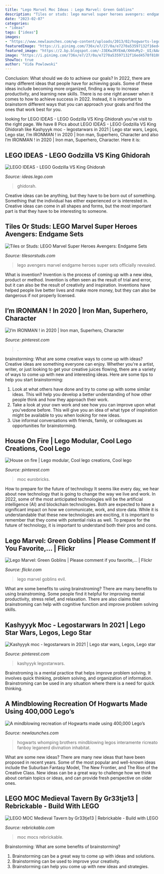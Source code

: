 ```yaml
---
title: "Lego Marvel Moc Ideas : Lego Marvel: Green Goblins"
description: "Tiles or studs: lego marvel super heroes avengers: endgame sets"
date: "2023-02-07"
categories:
- "ideas"
tags: ["ideas"]
images:
- "https://www.newlaunches.com/wp-content/uploads/2013/02/hogwarts-lego-9.jpg"
featuredImage: "https://i.pinimg.com/736x/e7/27/0a/e7270a53597132f16ed4578f8108a969--lego-modular-lego-moc.jpg"
featured_image: "https://2.bp.blogspot.com/-J3EKwJRYEmA/XH4vMy2-_UI/AAAAAAAAFmo/fuVr02u1MUEct5SgEf9tFZiX6ceVWrIRwCLcBGAs/s1600/76125-2.jpg"
image: "https://i.pinimg.com/736x/e7/27/0a/e7270a53597132f16ed4578f8108a969--lego-modular-lego-moc.jpg"
ShowToc: true
author: "Vida Powlowski"
---
```



Conclusion: What should we do to achieve our goals?
In 2022, there are many different ideas that people have for achieving goals. Some of these ideas include becoming more organized, finding a way to increase productivity, and learning new skills. There is no one right answer when it comes to how to achieve success in 2022. Instead, it is important to brainstorm different ways that you can approach your goals and find the ones that work best for you.

	

		
looking for LEGO IDEAS - LEGO Godzilla VS King Ghidorah you've visit to the right page. We have 8 Pics about LEGO IDEAS - LEGO Godzilla VS King Ghidorah like Kashyyyk moc - legostarwars in 2021 | Lego star wars, Legos, Lego star, I’m IRONMAN ! in 2020 | Iron man, Superhero, Character and also I’m IRONMAN ! in 2020 | Iron man, Superhero, Character. Here it is:
		
    
## LEGO IDEAS - LEGO Godzilla VS King Ghidorah

<img loading=lazy src="https://ideascdn.lego.com/media/generate/entity/lego_ci/project/b2875886-1b45-4f48-abfb-da284b88b910/5/resize:1600:900/legacy" onerror="this.onerror=null;this.src='https://tse2.mm.bing.net/th?id=OIP.hclHLyCOFs11USvIYADtSgHaEx&amp;pid=15.1';" alt="LEGO IDEAS - LEGO Godzilla VS King Ghidorah">

_Source: ideas.lego.com_

>ghidorah. 

	

Creative ideas can be anything, but they have to be born out of something. Something that the individual has either experienced or is interested in. Creative ideas can come in all shapes and forms, but the most important part is that they have to be interesting to someone.

    
## Tiles Or Studs: LEGO Marvel Super Heroes Avengers: Endgame Sets

<img loading=lazy src="https://2.bp.blogspot.com/-J3EKwJRYEmA/XH4vMy2-_UI/AAAAAAAAFmo/fuVr02u1MUEct5SgEf9tFZiX6ceVWrIRwCLcBGAs/s1600/76125-2.jpg" onerror="this.onerror=null;this.src='https://tse1.mm.bing.net/th?id=OIP.073K0_dCa7ZMJpN6hqa_7AHaGK&amp;pid=15.1';" alt="Tiles or Studs: LEGO Marvel Super Heroes Avengers: Endgame Sets">

_Source: tilesorstuds.com_

>lego avengers marvel endgame heroes super sets officially revealed. 

	

What is invention?
Invention is the process of coming up with a new idea, product or method. Invention is often seen as the result of trial and error, but it can also be the result of creativity and inspiration. Inventions have helped people live better lives and make more money, but they can also be dangerous if not properly licensed.

    
## I’m IRONMAN ! In 2020 | Iron Man, Superhero, Character

<img loading=lazy src="https://i.pinimg.com/736x/16/b1/74/16b174e4ab0ae6580828f5e6d20071ec.jpg" onerror="this.onerror=null;this.src='https://tse1.mm.bing.net/th?id=OIP.8WWOH93cHMfBUNNUHltyXQHaLH&amp;pid=15.1';" alt="I’m IRONMAN ! in 2020 | Iron man, Superhero, Character">

_Source: pinterest.com_

>. 

	

brainstorming: What are some creative ways to come up with ideas?
Creative ideas are something everyone can enjoy. Whether you're a artist, writer, or just looking to get your creative juices flowing, there are a variety of ways to come up with new and interesting ideas. Here are some tips to help you start brainstorming: 
1. Look at what others have done and try to come up with some similar ideas. This will help you develop a better understanding of how other people think and how they approach their work. 
2. Take a look at your own work and see how you can improve upon what you'vedone before. This will give you an idea of what type of inspiration might be available to you when looking for new ideas. 
3. Use informal conversations with friends, family, or colleagues as opportunities for brainstorming.

    
## House On Fire | Lego Modular, Cool Lego Creations, Cool Lego

<img loading=lazy src="https://i.pinimg.com/736x/e7/27/0a/e7270a53597132f16ed4578f8108a969--lego-modular-lego-moc.jpg" onerror="this.onerror=null;this.src='https://tse3.mm.bing.net/th?id=OIP.cgXY2ilBxWkeglt-5ldGrgHaJ3&amp;pid=15.1';" alt="House on fire | Lego modular, Cool lego creations, Cool lego">

_Source: pinterest.com_

>moc eurobricks. 

	

How to prepare for the future of technology
It seems like every day, we hear about new technology that is going to change the way we live and work. In 2022, some of the most anticipated technologies will be the artificial intelligence (AI) and blockchain technologies. Both are expected to have a significant impact on how we communicate, work, and store data. While it is understandable that these new technologies are exciting, it is important to remember that they come with potential risks as well. To prepare for the future of technology, it is important to understand both their pros and cons.

    
## Lego Marvel: Green Goblins | Please Comment If You Favorite,… | Flickr

<img loading=lazy src="https://live.staticflickr.com/3729/13395854454_3720900684_b.jpg" onerror="this.onerror=null;this.src='https://tse3.mm.bing.net/th?id=OIP.tOTrCpx1gq2X05sL7az3vQHaFj&amp;pid=15.1';" alt="Lego Marvel: Green Goblins | Please comment if you favorite,… | Flickr">

_Source: flickr.com_

>lego marvel goblins evil. 

	

What are some benefits to using brainstroming?
There are many benefits to using brainstroming. Some people find it helpful for improving mental productivity, stress relief, and relaxation. There are also claims that brainstroming can help with cognitive function and improve problem solving skills.

    
## Kashyyyk Moc - Legostarwars In 2021 | Lego Star Wars, Legos, Lego Star

<img loading=lazy src="https://i.pinimg.com/736x/00/cb/b1/00cbb1fc7149d8bc7e186f1c536937c1.jpg" onerror="this.onerror=null;this.src='https://tse2.mm.bing.net/th?id=OIP.otVIhVrTGVhyFsGA5C4zHAHaJ3&amp;pid=15.1';" alt="Kashyyyk moc - legostarwars in 2021 | Lego star wars, Legos, Lego star">

_Source: pinterest.com_

>kashyyyk legostarwars. 

	

Brainstroming is a mental practice that helps improve problem solving. It involves quick thinking, problem solving, and organization of information. Brainstroming can be used in any situation where there is a need for quick thinking.

    
## A Mindblowing Recreation Of Hogwarts Made Using 400,000 Lego’s

<img loading=lazy src="https://www.newlaunches.com/wp-content/uploads/2013/02/hogwarts-lego-9.jpg" onerror="this.onerror=null;this.src='https://tse4.mm.bing.net/th?id=OIP.cy8IuqyoKq-XVy8p4YPjygHaE8&amp;pid=15.1';" alt="A mindblowing recreation of Hogwarts made using 400,000 Lego’s">

_Source: newlaunches.com_

>hogwarts whomping brothers mindblowing legos interamente ricreato fanboy leganerd divination inhabitat. 

	

What are some new ideas?
There are many new ideas that have been proposed in recent years. Some of the most popular and well-known ideas include the Suburban Fantasy Model, The New Frontier, and The Rise of the Creative Class. New ideas can be a great way to challenge how we think about certain topics or ideas, and can provide fresh perspective on older ones.

    
## LEGO MOC Medieval Tavern By Gr33tje13 | Rebrickable - Build With LEGO

<img loading=lazy src="https://cdn.rebrickable.com/media/thumbs/mocs/moc-83786.jpg/1000x800.jpg?1627932944.68244" onerror="this.onerror=null;this.src='https://tse1.mm.bing.net/th?id=OIP.j38LUqV9H1k65COR5pLOdwHaFj&amp;pid=15.1';" alt="LEGO MOC Medieval Tavern by Gr33tje13 | Rebrickable - Build with LEGO">

_Source: rebrickable.com_

>moc mocs rebrickable. 

	

Brainstorming: What are some benefits of brainstorming?
1. Brainstorming can be a great way to come up with ideas and solutions.
2. Brainstorming can be used to improve your creativity.
3. Brainstorming can help you come up with new ideas and strategies.

